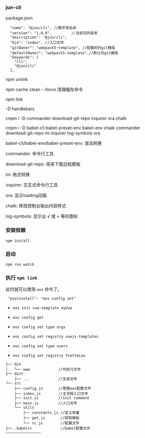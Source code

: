 ### jun-cli


package.json

```
  "name": "@jun/cli", //脚手架名称
  "version": "1.0.0",         //当前包的版本
  "description": "@jun/cli",
  "bin": "index", //入口文件
  "gitOwner": "webpack5-template", //配置的的git模版
  "defaultOwner": "webpack5-template",//默认的git模版 
  "keywords": [
    "cli",
    "@jun/cli"
  ],

```

npm unlink 

npm cache clean --force   清理缓存命令

npm link

-D handlebars

cnpm i -D  commander download-git-repo inquirer ora chalk


cnpm i -D babel-cli babel-preset-env babel-env chalk commander download-git-repo ini inquirer log-symbols ora

babel-cli/babel-env/babel-preset-env: 语法转换

commander: 命令行工具

download-git-repo: 用来下载远程模板

ini: 格式转换

inquirer: 交互式命令行工具

ora: 显示loading动画

chalk: 修改控制台输出内容样式

log-symbols: 显示出 √ 或 × 等的图标


### 安装依赖

`npm install`

### 启动

`npm run watch`

### 执行 `npm link`

此时就可以使用 `eos` 命令了。

  ` "postinstall": "eos config set"`
  
- `eos init vue-template myVue`
- `eos config get`
- `eos config set type orgs`
- `eos config set registry vuejs-templates`

- `eos config set type users`
- `eos config set registry YvetteLau`

```
├── bin
│   └── www             //可执行文件
├── dist
    ├── ...             //生成文件
└── src
    ├── config.js       //管理eos配置文件
    ├── index.js        //主流程入口文件
    ├── init.js         //init command
    ├── main.js         //入口文件
    └── utils
        ├── constants.js //定义常量
        ├── get.js       //获取模板
        └── rc.js        //配置文件
├── .babelrc             //babel配置文件
————————————————

```


